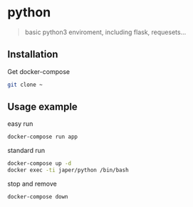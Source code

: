 # python
> basic python3 enviroment, including flask, requesets...

<!-- [![NPM Version][npm-image]][npm-url]
[![Build Status][travis-image]][travis-url]
[![Downloads Stats][npm-downloads]][npm-url] -->


<!-- ![](header.png) -->

## Installation

<!-- OS X & Linux:

```sh
npm install my-crazy-module --save
```

Windows: -->
Get docker-compose
```sh
git clone ~
```

## Usage example

easy run
```sh
docker-compose run app
```

standard run
```sh
docker-compose up -d
docker exec -ti japer/python /bin/bash
```

stop and remove
```sh
docker-compose down
```

<!-- 
A few motivating and useful examples of how your product can be used. Spice this up with code blocks and potentially more screenshots.

_For more examples and usage, please refer to the [Wiki][wiki]._

## Development setup

Describe how to install all development dependencies and how to run an automated test-suite of some kind. Potentially do this for multiple platforms.

```sh
make install
npm test
```

## Release History

* 0.2.1
    * CHANGE: Update docs (module code remains unchanged)
* 0.2.0
    * CHANGE: Remove `setDefaultXYZ()`
    * ADD: Add `init()`
* 0.1.1
    * FIX: Crash when calling `baz()` (Thanks @GenerousContributorName!)
* 0.1.0
    * The first proper release
    * CHANGE: Rename `foo()` to `bar()`
* 0.0.1
    * Work in progress

## Meta

Your Name – [@YourTwitter](https://twitter.com/dbader_org) – YourEmail@example.com

Distributed under the XYZ license. See ``LICENSE`` for more information.

[https://github.com/yourname/github-link](https://github.com/dbader/)

## Contributing

1. Fork it (<https://github.com/yourname/yourproject/fork>)
2. Create your feature branch (`git checkout -b feature/fooBar`)
3. Commit your changes (`git commit -am 'Add some fooBar'`)
4. Push to the branch (`git push origin feature/fooBar`)
5. Create a new Pull Request -->

